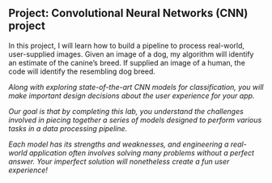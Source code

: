 ## **Project: Convolutional Neural Networks (CNN) project**

In this project, I will learn how to build a pipeline to process real-world, user-supplied images. Given an image of a dog, my algorithm will identify an estimate of the canine’s breed. If supplied an image of a human, the code will identify the resembling dog breed.

<em>Along with exploring state-of-the-art CNN models for classification, you will make important design decisions about the user experience for your app. 
  
Our goal is that by completing this lab, you understand the challenges involved in piecing together a series of models designed to perform various tasks in a data processing pipeline. 
  
Each model has its strengths and weaknesses, and engineering a real-world application often involves solving many problems without a perfect answer. Your imperfect solution will nonetheless create a fun user experience!
